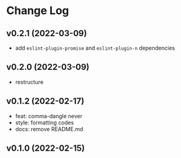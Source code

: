 # Change Log

## v0.2.1 (2022-03-09)

- add `eslint-plugin-promise` and `eslint-plugin-n` dependencies

## v0.2.0 (2022-03-09)

- restructure

## v0.1.2 (2022-02-17)

- feat: comma-dangle never
- style: formatting codes
- docs: remove README.md

## v0.1.0 (2022-02-15)
